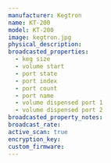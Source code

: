 ```yaml
---
manufacturer: Kegtron
name: KT-200
model: KT-200
image: kegtron.jpg
physical_description:
broadcasted_properties:
  - keg size
  - volume start
  - port state
  - port index
  - port count
  - port name
  - volume dispensed port 1
  - volume dispensed port 2
broadcasted_property_notes:
broadcast_rate:
active_scan: true
encryption_key:
custom_firmware:
---
```

